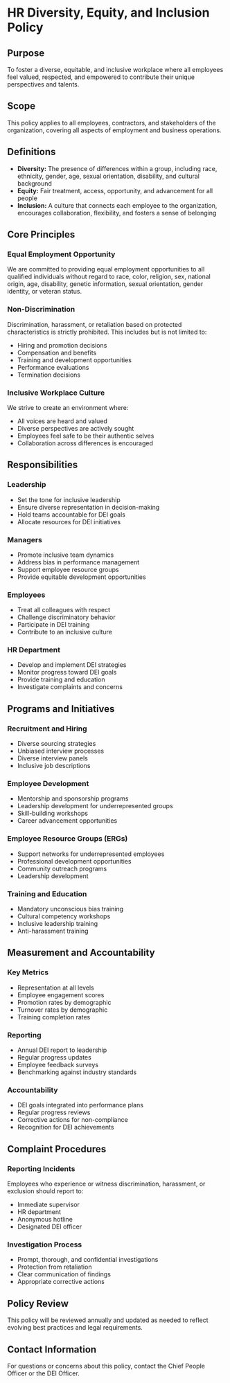# HR Diversity, Equity, and Inclusion Policy

## Purpose
To foster a diverse, equitable, and inclusive workplace where all employees feel valued, respected, and empowered to contribute their unique perspectives and talents.

## Scope
This policy applies to all employees, contractors, and stakeholders of the organization, covering all aspects of employment and business operations.

## Definitions
- **Diversity:** The presence of differences within a group, including race, ethnicity, gender, age, sexual orientation, disability, and cultural background
- **Equity:** Fair treatment, access, opportunity, and advancement for all people
- **Inclusion:** A culture that connects each employee to the organization, encourages collaboration, flexibility, and fosters a sense of belonging

## Core Principles

### Equal Employment Opportunity
We are committed to providing equal employment opportunities to all qualified individuals without regard to race, color, religion, sex, national origin, age, disability, genetic information, sexual orientation, gender identity, or veteran status.

### Non-Discrimination
Discrimination, harassment, or retaliation based on protected characteristics is strictly prohibited. This includes but is not limited to:
- Hiring and promotion decisions
- Compensation and benefits
- Training and development opportunities
- Performance evaluations
- Termination decisions

### Inclusive Workplace Culture
We strive to create an environment where:
- All voices are heard and valued
- Diverse perspectives are actively sought
- Employees feel safe to be their authentic selves
- Collaboration across differences is encouraged

## Responsibilities

### Leadership
- Set the tone for inclusive leadership
- Ensure diverse representation in decision-making
- Hold teams accountable for DEI goals
- Allocate resources for DEI initiatives

### Managers
- Promote inclusive team dynamics
- Address bias in performance management
- Support employee resource groups
- Provide equitable development opportunities

### Employees
- Treat all colleagues with respect
- Challenge discriminatory behavior
- Participate in DEI training
- Contribute to an inclusive culture

### HR Department
- Develop and implement DEI strategies
- Monitor progress toward DEI goals
- Provide training and education
- Investigate complaints and concerns

## Programs and Initiatives

### Recruitment and Hiring
- Diverse sourcing strategies
- Unbiased interview processes
- Diverse interview panels
- Inclusive job descriptions

### Employee Development
- Mentorship and sponsorship programs
- Leadership development for underrepresented groups
- Skill-building workshops
- Career advancement opportunities

### Employee Resource Groups (ERGs)
- Support networks for underrepresented employees
- Professional development opportunities
- Community outreach programs
- Leadership development

### Training and Education
- Mandatory unconscious bias training
- Cultural competency workshops
- Inclusive leadership training
- Anti-harassment training

## Measurement and Accountability

### Key Metrics
- Representation at all levels
- Employee engagement scores
- Promotion rates by demographic
- Turnover rates by demographic
- Training completion rates

### Reporting
- Annual DEI report to leadership
- Regular progress updates
- Employee feedback surveys
- Benchmarking against industry standards

### Accountability
- DEI goals integrated into performance plans
- Regular progress reviews
- Corrective actions for non-compliance
- Recognition for DEI achievements

## Complaint Procedures

### Reporting Incidents
Employees who experience or witness discrimination, harassment, or exclusion should report to:
- Immediate supervisor
- HR department
- Anonymous hotline
- Designated DEI officer

### Investigation Process
- Prompt, thorough, and confidential investigations
- Protection from retaliation
- Clear communication of findings
- Appropriate corrective actions

## Policy Review
This policy will be reviewed annually and updated as needed to reflect evolving best practices and legal requirements.

## Contact Information
For questions or concerns about this policy, contact the Chief People Officer or the DEI Officer.